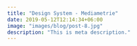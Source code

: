 ```yaml
---
title: "Design System - Mediametrie"
date: 2019-05-12T12:14:34+06:00
image: "images/blog/post-8.jpg"
description: "This is meta description."
---
```



